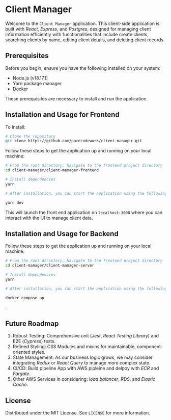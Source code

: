 # Client Manager

Welcome to the `Client Manager` application. This client-side application is built with _React_, _Express_, and _Postgres_, designed for managing client information efficiently with functionalities that include create clients, searching clients by name, editing client details, and deleting client records.

## Prerequisites

Before you begin, ensure you have the following installed on your system:

- Node.js (v18.17.1)
- Yarn package manager
- Docker

These prerequisites are necessary to install and run the application.

## Installation and Usage for Frontend

To Install:

```bash
# Clone the repository
git clone https://github.com/purecodework/client-manager.git
```

Follow these steps to get the application up and running on your local machine:

```bash
# From the root directory, Navigate to the frontend project directory
cd client-manager/client-manager-frontend

# Install dependencies
yarn

# After installation, you can start the application using the following command:

yarn dev
```

This will launch the front end application on `localhost:3000` where you can interact with the UI to manage client data.

## Installation and Usage for Backend

Follow these steps to get the application up and running on your local machine:

```bash
# From the root directory, Navigate to the frontend project directory
cd client-manager/client-manager-server

# Install dependencies
yarn

# After installation, you can start the application using the following command:

docker compose up
```

.

## Future Roadmap

1. Robust Testing: Comprehensive unit (_Jest_, _React Testing Library_) and E2E (_Cypress_) tests.
2. Refined Styling: CSS Modules and mixins for maintainable, component-oriented styles.
3. State Management: As our business logic grows, we may consider integrating _Redux_ or _React Query_ to manage more complex state.
4. CI/CD: Build pipeline App with AWS pipleine and delpoy with _ECR_ and _Fargate_.
5. Other AWS Services in considering: _load balancer_, _RDS_, and _Elastic Cache_.

## License

Distributed under the MIT License. See `LICENSE` for more information.

